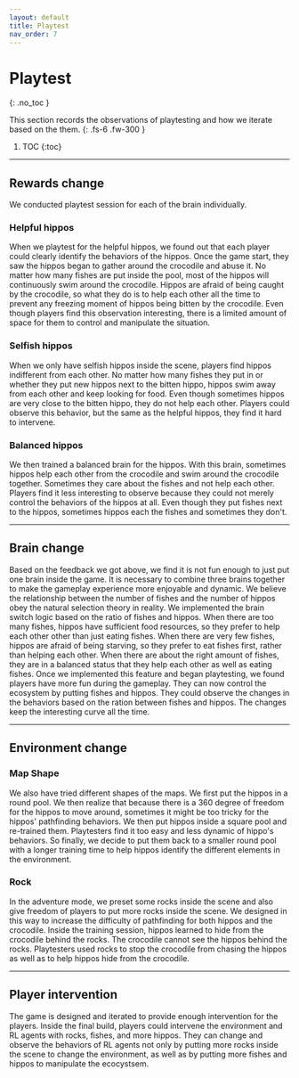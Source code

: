 ```yaml
---
layout: default
title: Playtest
nav_order: 7
---
```



# Playtest
{: .no_toc }

This section records the observations of playtesting and how we iterate based on the them.
{: .fs-6 .fw-300 }


1. TOC
{:toc}

---

## Rewards change
We conducted playtest session for each of the brain individually.
### Helpful hippos
When we playtest for the helpful hippos, we found out that each player could clearly identify the behaviors of the hippos. Once the game start, they saw the hippos began to gather around the crocodile and abuse it. No matter how many fishes are put inside the pool, most of the hippos will continuously swim around the crocodile. Hippos are afraid of being caught by the crocodile, so what they do is to help each other all the time to prevent any freezing moment of hippos being bitten by the crocodile. Even though players find this observation interesting, there is a limited amount of space for them to control and manipulate the situation.


### Selfish hippos
When we only have selfish hippos inside the scene, players find hippos indifferent from each other. No matter how many fishes they put in or whether they put new hippos next to the bitten hippo, hippos swim away from each other and keep looking for food. Even though sometimes hippos are very close to the bitten hippo, they do not help each other. Players could observe this behavior, but the same as the helpful hippos, they find it hard to intervene.


### Balanced hippos
We then trained a balanced brain for the hippos. With this brain, sometimes hippos help each other from the crocodile and swim around the crocodile together. Sometimes they care about the fishes and not help each other. Players find it less interesting to observe because they could not merely control the behaviors of the hippos at all. Even though they put fishes next to the hippos, sometimes hippos each the fishes and sometimes they don't. 


---
## Brain change
Based on the feedback we got above, we find it is not fun enough to just put one brain inside the game. It is necessary to combine three brains together to make the gameplay experience more enjoyable and dynamic. We believe the relationship between the number of fishes and the number of hippos obey the natural selection theory in reality. We implemented the brain switch logic based on the ratio of fishes and hippos. When there are too many fishes, hippos have sufficient food resources, so they prefer to help each other other than just eating fishes. When there are very few fishes, hippos are afraid of being starving, so they prefer to eat fishes first, rather than helping each other. When there are about the right amount of fishes, they are in a balanced status that they help each other as well as eating fishes. Once we implemented this feature and began playtesting, we found players have more fun during the gameplay. They can now control the ecosystem by putting fishes and hippos. They could observe the changes in the behaviors based on the ration between fishes and hippos. The changes keep the interesting curve all the time.


---
## Environment change
### Map Shape
We also have tried different shapes of the maps. We first put the hippos in a round pool. We then realize that because there is a 360 degree of freedom for the hippos to move around, sometimes it might be too tricky for the hippos' pathfinding behaviors. 
We then put hippos inside a square pool and re-trained them. Playtesters find it too easy and less dynamic of hippo's behaviors. So finally, we decide to put them back to a smaller round pool with a longer training time to help hippos identify the different elements in the environment.

### Rock
In the adventure mode, we preset some rocks inside the scene and also give freedom of players to put more rocks inside the scene. We designed in this way to increase the difficulty of pathfinding for both hippos and the crocodile. Inside the training session, hippos learned to hide from the crocodile behind the rocks. The crocodile cannot see the hippos behind the rocks. Playtesters used rocks to stop the crocodile from chasing the hippos as well as to help hippos hide from the crocodile.


---
## Player intervention
The game is designed and iterated to provide enough intervention for the players. Inside the final build, players could intervene the environment and RL agents with rocks, fishes, and more hippos. They can change and observe the behaviors of RL agents not only by putting more rocks inside the scene to change the environment, as well as by putting more fishes and hippos to manipulate the ecocystsem.
